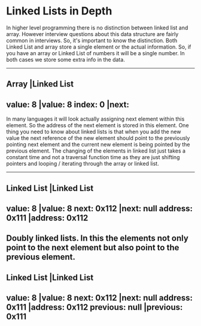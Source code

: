 # Linked Lists in Depth

In higher level programming there is no distinction between linked list and array. However interview questions about 
this data structure are fairly common in interviews. So, it's important to know the distinction. Both Linked List and 
array store a single element or the actual information. So, if you have an array or Linked List of numbers it will be a 
single number. In both cases we store some extra info in the data. 

----------------------------------------
Array               |Linked List
----------------------------------------
value: 8            |value: 8
index: 0            |next: 
----------------------------------------

In many languages it will look actually assigning next element within this element. So the address of the next element 
is stored in this element. One thing you need to know about linked lists is that when you add the new value the next 
reference of the new element should point to the previously pointing next element and the current new element is being 
pointed by the previous element. The changing of the elements in linked list just takes a constant time and not a 
traversal function time as they are just shifting pointers and looping / iterating through the array or linked list.

----------------------------------------
Linked List        |Linked List
----------------------------------------
value: 8            |value: 8
next: 0x112         |next: null
address: 0x111      |address: 0x112
----------------------------------------

Doubly linked lists.
In this the elements not only point to the next element but also point to the previous element.
----------------------------------------
Linked List        |Linked List
----------------------------------------
value: 8            |value: 8
next: 0x112         |next: null
address: 0x111      |address: 0x112
previous: null      |previous: 0x111
----------------------------------------